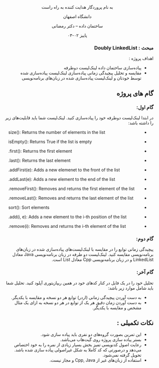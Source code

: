 <div dir='rtl' align="center">
به نام پروردگار هدایت کننده به راه راست

  دانشگاه اصفهان

  ساختمان داده – دکتر رمضانی 

  پاییز ۰۲-۰۳

<div dir='rtl' align="right">


### مبحث : Doubly LinkedList 
اهداف پروژه :
+ پیاده‌سازی ساختمان داده لینک‌لیست دوطرفه
+ مقایسه و تحلیل پیچیدگی زمانی پیاده‌سازی لینک‌لیست پیاده‌سازی شده توسط خودتان و لینک‌لیست پیاده‌سازی شده در زبان‌های برنامه‌نویسی

 
## گام های پروژه

### گام اول:
در ابتدا لینک‌لیست دوطرفه خود را پیاده‌سازی کنید. لینک‌لیست شما باید قابلیت‌های زیر را داشته باشد:
<div dir='rtl' align="left">

+ size(): Returns the number of elements in the list

+ isEmpty(): Returns True if the list is empty

+ first(): Returns the first element.

+ last(): Returns the last element.

+ addFirst(e): Adds a new elemenet to the front of the list.

+ addLast(e): Adds a new element to the end of the list.

+ removeFirst(): Removes and returns the first element of the list.

+ removeLast(): Removes and returns the last element of the list.

+ sort(): Sort elements 

+ add(i, e): Adds a new element to the i-th position of the list.

+ remove(i): Removes and returns the i-th element of the list.

<div dir='rtl' align="right">

### گام دوم:
پیچیدگی زمانی توابع را در مقایسه با لینک‌لیست‌های پیاده‌سازی شده در زبان‌های برنامه‌نویسی مقایسه کنید.
لینک‌لیست دو طرفه در زبان برنامه‌نویسی Java معادل LinkedList و در زبان برنامه‌نویسی Cpp معادل List است.


### گام آخر:
تحلیل خود را در یک فایل در کنار کدهای خود در همین ریپازیتوری آپلود کنید.
تحلیل شما باید شامل موارد زیر باشد:
+ به دست آوردن پیچیدگی زمانی (اردر) توابع هر دو نسخه و مقایسه با یکدیگر.
+ به دست آوردن زمان دقیق هر یک از توابع در هر دو نسخه به ازای یک مثال مشخص و مقایسه با یکدیگر.


## نکات تکمیلی :
+ این تمرین بصورت گروه‌های دو نفری باید پیاده سازی شود.
+ بستر پیاده سازی پروژه روی گیت‌هاب می‌باشد.
+	رعایت اصول کدنویسی تمیز بخش بسیار زیادی از نمره را به خود اختصاص می‌دهد و درصورتی که کد کاملا به شکل غیراصولی پیاده سازی شده باشد. تحویل گرفته نمی‌شود.
+ استفاده از زبان‌های غیر از Cpp, Java و مجاز نیست.


</div>
